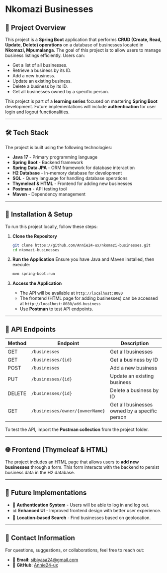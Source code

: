# Nkomazi Businesses

## 📌 Project Overview
This project is a **Spring Boot** application that performs **CRUD (Create, Read, Update, Delete) operations** on a database of businesses located in **Nkomazi, Mpumalanga**. The goal of this project is to allow users to manage business listings efficiently. Users can:

- Get a list of all businesses.
- Retrieve a business by its ID.
- Add a new business.
- Update an existing business.
- Delete a business by its ID.
- Get all businesses owned by a specific person.

This project is part of a **learning series** focused on mastering **Spring Boot** development. Future implementations will include **authentication** for user login and logout functionalities.

---

## 🛠️ Tech Stack

The project is built using the following technologies:

- **Java 17** - Primary programming language
- **Spring Boot** - Backend framework
- **Spring Data JPA** - ORM framework for database interaction
- **H2 Database** - In-memory database for development
- **SQL** - Query language for handling database operations
- **Thymeleaf & HTML** - Frontend for adding new businesses
- **Postman** - API testing tool
- **Maven** - Dependency management

---

## 🚀 Installation & Setup

To run this project locally, follow these steps:

1. **Clone the Repository**
   ```bash
   git clone https://github.com/Annie24-ux/nkomazi-businesses.git
   cd nkomazi-businesses
   ```

2. **Run the Application**
   Ensure you have Java and Maven installed, then execute:
   ```bash
   mvn spring-boot:run
   ```

3. **Access the Application**
   - The API will be available at `http://localhost:8080`
   - The frontend (HTML page for adding businesses) can be accessed at `http://localhost:8080/add-business`
   - Use **Postman** to test API endpoints.

---

## 📜 API Endpoints

| Method | Endpoint | Description |
|--------|---------|-------------|
| GET | `/businesses` | Get all businesses |
| GET | `/businesses/{id}` | Get a business by ID |
| POST | `/businesses` | Add a new business |
| PUT | `/businesses/{id}` | Update an existing business |
| DELETE | `/businesses/{id}` | Delete a business by ID |
| GET | `/businesses/owner/{ownerName}` | Get all businesses owned by a specific person |

To test the API, import the **Postman collection** from the project folder.

---

## 🌐 Frontend (Thymeleaf & HTML)
The project includes an HTML page that allows users to **add new businesses** through a form. This form interacts with the backend to persist business data in the H2 database.

---

## 📌 Future Implementations

- 🔐 **Authentication System** - Users will be able to log in and log out.
- 📊 **Enhanced UI** - Improved frontend design with better user experience.
- 📍 **Location-based Search** - Find businesses based on geolocation.


---

## 📩 Contact Information
For questions, suggestions, or collaborations, feel free to reach out:
- 📧 **Email**: sibiyasa24@gmail.com
- 📂 **GitHub**: [Annie24-ux](https://github.com/Annie24-ux)

